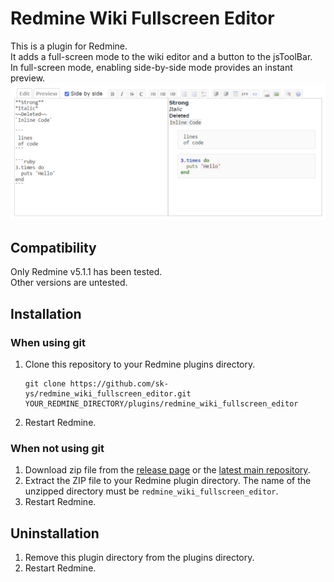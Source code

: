 # Redmine Wiki Fullscreen Editor
This is a plugin for Redmine.  
It adds a full-screen mode to the wiki editor and a button to the jsToolBar.  
In full-screen mode, enabling side-by-side mode provides an instant preview.  
![](doc/image.png)

## Compatibility

Only Redmine v5.1.1 has been tested.  
Other versions are untested.

## Installation
### When using git
1. Clone this repository to your Redmine plugins directory.
    ```
    git clone https://github.com/sk-ys/redmine_wiki_fullscreen_editor.git YOUR_REDMINE_DIRECTORY/plugins/redmine_wiki_fullscreen_editor
    ```
2. Restart Redmine.

### When not using git
1. Download zip file from the [release page](https://github.com/sk-ys/redmine_wiki_fullscreen_editor/releases) or the [latest main repository](https://github.com/sk-ys/redmine_wiki_fullscreen_editor/archive/refs/heads/main.zip). 
2. Extract the ZIP file to your Redmine plugin directory. The name of the unzipped directory must be `redmine_wiki_fullscreen_editor`.
3. Restart Redmine.

## Uninstallation
1. Remove this plugin directory from the plugins directory.
2. Restart Redmine.
